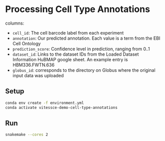 # Processing Cell Type Annotations

columns:
- `cell_id`: The cell barcode label from each experiment
- `annotation`: Our predicted annotation. Each value is a term from the EBI Cell Ontology
- `prediction_score`: Confidence level in prediction, ranging from 0..1
- `dataset_id`: Links to the dataset IDs from the Loaded Dataset Information HuBMAP google sheet. An example entry is HBM336.FWTN.636
- `globus_id`: corresponds to the directory on Globus where the original input data was uploaded


## Setup

```sh
conda env create -f environment.yml
conda activate vitessce-demo-cell-type-annotations
```

## Run

```sh
snakemake --cores 2
```
